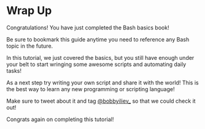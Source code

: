 # Wrap Up

Congratulations! You have just completed the Bash basics book!

Be sure to bookmark this guide anytime you need to reference any Bash topic in the future.

In this tutorial, we just covered the basics, but you still have enough under your belt to start wringing some awesome scripts and automating daily tasks!

As a next step try writing your own script and share it with the world! This is the best way to learn any new programming or scripting language!

Make sure to tweet about it and tag [@bobbyiliev_](https://twitter.com) so that we could check it out!

Congrats again on completing this tutorial!